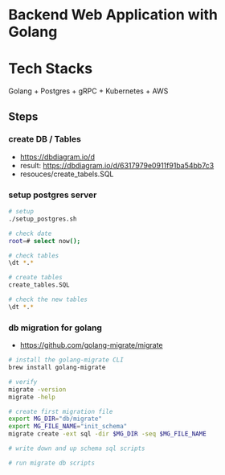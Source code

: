# Backend Web Application with Golang

# Tech Stacks 
Golang + Postgres + gRPC + Kubernetes + AWS


## Steps

### create DB / Tables
- https://dbdiagram.io/d
- result: https://dbdiagram.io/d/6317979e0911f91ba54bb7c3
- resouces/create_tabels.SQL

### setup postgres server

```bash
# setup
./setup_postgres.sh

# check date
root=# select now();

# check tables
\dt *.*

# create tables
create_tables.SQL

# check the new tables
\dt *.*
```


### db migration for golang
- https://github.com/golang-migrate/migrate
```bash
# install the golang-migrate CLI
brew install golang-migrate

# verify
migrate -version
migrate -help

# create first migration file
export MG_DIR="db/migrate"
export MG_FILE_NAME="init_schema"
migrate create -ext sql -dir $MG_DIR -seq $MG_FILE_NAME

# write down and up schema sql scripts

# run migrate db scripts

```